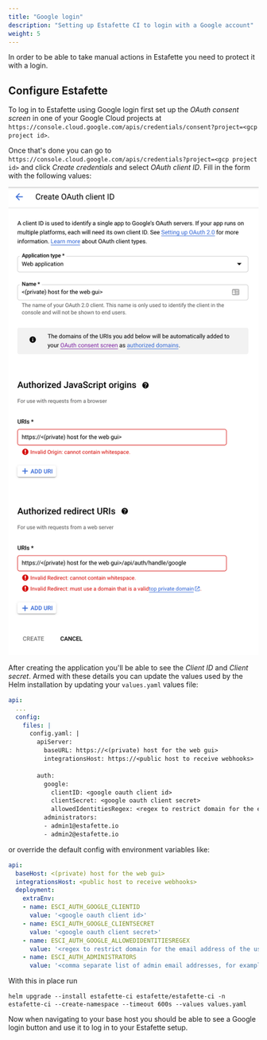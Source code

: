 ```yaml
---
title: "Google login"
description: "Setting up Estafette CI to login with a Google account"
weight: 5
---
```


In order to be able to take manual actions in Estafette you need to protect it with a login.

## Configure Estafette

To log in to Estafette using Google login first set up the _OAuth consent screen_ in one of your Google Cloud projects at `https://console.cloud.google.com/apis/credentials/consent?project=<gcp project id>`.

Once that's done you can go to `https://console.cloud.google.com/apis/credentials?project=<gcp project id>` and click _Create credentials_ and select _OAuth client ID_. Fill in the form with the following values:

![Register OAuth client ID](/getting-started/google-login/create-oauth-client-id.png)

After creating the application you'll be able to see the _Client ID_ and _Client secret_. Armed with these details you can update the values used by the Helm installation by updating your `values.yaml` values file:

```yaml
api:
  ...
  config:
    files: |
      config.yaml: |
        apiServer:
          baseURL: https://<(private) host for the web gui>
          integrationsHost: https://<public host to receive webhooks>
        
        auth:
          google:
            clientID: <google oauth client id>
            clientSecret: <google oauth client secret>
            allowedIdentitiesRegex: <regex to restrict domain for the email address of the user; for example .+@estafette\.io>
          administrators:
          - admin1@estafette.io
          - admin2@estafette.io
```

or override the default config with environment variables like:

```yaml
api:
  baseHost: <(private) host for the web gui>
  integrationsHost: <public host to receive webhooks>
  deployment:
    extraEnv:
    - name: ESCI_AUTH_GOOGLE_CLIENTID
      value: '<google oauth client id>'
    - name: ESCI_AUTH_GOOGLE_CLIENTSECRET
      value: '<google oauth client secret>'
    - name: ESCI_AUTH_GOOGLE_ALLOWEDIDENTITIESREGEX
      value: '<regex to restrict domain for the email address of the user; for example .+@estafette\.io>'
    - name: ESCI_AUTH_ADMINISTRATORS
      value: '<comma separate list of admin email addresses, for example admin1@estafette.io,admin2@estafette.io>'
```

With this in place run

```
helm upgrade --install estafette-ci estafette/estafette-ci -n estafette-ci --create-namespace --timeout 600s --values values.yaml
```

Now when navigating to your base host you should be able to see a Google login button and use it to log in to your Estafette setup.